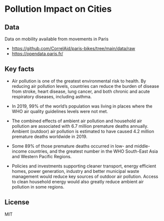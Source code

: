 # Pollution Impact on Cities


## Data 

Data on mobility available from movements in Paris
- https://github.com/CorrelAid/paris-bikes/tree/main/data/raw
- https://opendata.paris.fr/

## Key facts 

- Air pollution is one of the greatest environmental risk to health. By reducing air pollution levels, countries can reduce the burden of disease from stroke, heart disease, lung cancer, and both chronic and acute respiratory diseases, including asthma.

- In 2019, 99% of the world’s population was living in places where the WHO air quality guidelines levels were not met.

- The combined effects of ambient air pollution and household air pollution are associated with 6.7 million premature deaths annually.
Ambient (outdoor) air pollution is estimated to have caused 4.2 million premature deaths worldwide in 2019.

- Some 89% of those premature deaths occurred in low- and middle-income countries, and the greatest number in the WHO South-East Asia and Western Pacific Regions.

- Policies and investments supporting cleaner transport, energy efficient homes, power generation, industry and better municipal waste management would reduce key sources of outdoor air pollution. Access to clean household energy would also greatly reduce ambient air pollution in some regions.

## License

MIT
